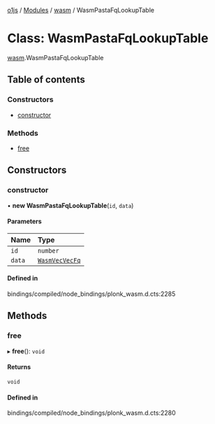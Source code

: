 [o1js](../README.md) / [Modules](../modules.md) / [wasm](../modules/wasm.md) / WasmPastaFqLookupTable

# Class: WasmPastaFqLookupTable

[wasm](../modules/wasm.md).WasmPastaFqLookupTable

## Table of contents

### Constructors

- [constructor](wasm.WasmPastaFqLookupTable.md#constructor)

### Methods

- [free](wasm.WasmPastaFqLookupTable.md#free)

## Constructors

### constructor

• **new WasmPastaFqLookupTable**(`id`, `data`)

#### Parameters

| Name | Type |
| :------ | :------ |
| `id` | `number` |
| `data` | [`WasmVecVecFq`](wasm.WasmVecVecFq.md) |

#### Defined in

bindings/compiled/node_bindings/plonk_wasm.d.cts:2285

## Methods

### free

▸ **free**(): `void`

#### Returns

`void`

#### Defined in

bindings/compiled/node_bindings/plonk_wasm.d.cts:2280
